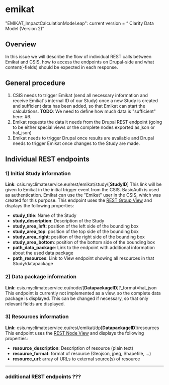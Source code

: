 # emikat

"EMIKAT_ImpactCalculationModel.eap": current version = “<DataModel> Clarity Data Model (Version 2)”


## Overview
In this issue we will describe the flow of individual REST calls between Emikat and CSIS, how to access the endpoints on Drupal-side and what content(-fields) should be expected in each response.

## General procedure
1.  CSIS needs to trigger Emikat (send all necessary information and receive Emikat's internal ID of our Study) once a new Study is created and sufficient data has been added, so that Emikat can start the calculations. **TODO**: We need to define how much data is "sufficient" here: #6.
2.  Emikat requests the data it needs from the Drupal REST endpoint (going to be either special views or the complete nodes exported as json or hal_json)
3. Emikat needs to trigger Drupal once results are available and Drupal needs to trigger Emikat once changes to the Study are made.

## Individual REST endpoints
### 1) Initial Study information
**Link**: csis.myclimateservice.eu/rest/emikat/study/[**StudyID**]
This link will be given to Emikat in the initial trigger event from the CSIS. BasicAuth is used as authentication. Emikat can use the "Emikat" user in the CSIS, which was created for this purpose.
This endpoint uses the [REST Group View](https://csis.myclimateservice.eu/admin/structure/views/view/rest_group/edit/rest_export_3) and displays the following properties:
- **study_title**: Name of the Study
- **study_description**: Description of the Study
- **study_area_left**: position of the left side of the bounding box
- **study_area_top**: position of the top side of the bounding box
- **study_area_right**: position of the right side of the bounding box
- **study_area_bottom**: position of the bottom side of the bounding box
- **path_data_package**: Link to the endpoint with additional information about the used data package
- **path_resources**: Link to View endpoint showing all resources in that Study/datapackage

### 2) Data package information
**Link**: csis.myclimateservice.eu/node/[**DatapackageID**]?_format=hal_json
This endpoint is currently not implemented as a view, so the complete data package is displayed. This can be changed if necessary, so that only relevant fields are displayed.

### 3) Resources information
**Link**: csis.myclimateservice.eu/rest/emikat/dp[**DatapackageID**]/resources
This endpoint uses the [REST Node View](https://csis.myclimateservice.eu/admin/structure/views/view/rest_node/edit/rest_export_6) and displays the following properties:
- **resource_description**: Description of resource (plain text)
- **resource_format**: format of resource (Geojson, jpeg, Shapefile, ...)
- **resource_url**: array of URLs to external source(s) of resource
<hr>

### additional REST endpoints ???  
